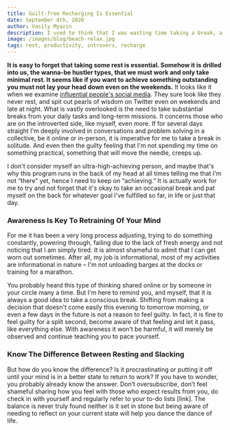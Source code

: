 ```yaml
---
title: Guilt-free Recharging Is Essential
date: September 4th, 2020
author: Vasily Myazin
description: I used to think that I was wasting time taking a break, a day-off, or even a short vacation. Turns out most of us should do it to stay sane and productive.
image: /images/blog/beach-relax.jpg
tags: rest, productivity, introvers, recharge
---
```

**It is easy to forget that taking some rest is essential. Somehow it is drilled into us, the wanna-be hustler types, that we must work and only take minimal rest. It seems like if you want to achieve something outstanding you must not lay your head down even on the weekends.** It looks like it when we examine [influential people's social media](https://www.thechicagoschool.edu/insight/from-the-magazine/a-virtual-life/). They sure look like they never rest, and spit out pearls of wisdom on Twitter even on weekends and late at night. What is vastly overlooked is the need to take substantial breaks from your daily tasks and long-term missions. It concerns those who are on the introverted side, like myself, even more. If for several days straight I'm deeply involved in conversations and problem solving in a collective, be it online or in-person, it is imperative for me to take a break in solitude. And even then the guilty feeling that I'm not spending my time on something practical, something that will move the needle, creeps up.

I don't consider myself an ultra-high-achieving person, and maybe that's why this program runs in the back of my head at all times telling me that I'm not “there" yet, hence I need to keep on “achieving.” It is actually work for me to try and not forget that it's okay to take an occasional break and pat myself on the back for whatever goal I've fulfilled so far, in life or just that day. 

### Awareness Is Key To Retraining Of Your Mind

For me it has been a very long process adjusting, trying to do something constantly, powering through, failing due to the lack of fresh energy and not noticing that I am simply tired. It is almost shameful to admit that I can get worn out sometimes. After all, my job is informational, most of my activities are informational in nature – I'm not unloading barges at the docks or training for a marathon.

You probably heard this type of thinking shared online or by someone in your circle many a time. But I'm here to remind you, and myself, that it is always a good idea to take a conscious break. Shifting from making a decision that doesn't come easily this evening to tomorrow morning, or even a few days in the future is not a reason to feel guilty. In fact, it is fine to feel guilty for a split second, become aware of that feeling and let it pass, like everything else. With awareness it won’t be harmful, it will merely be observed and continue teaching you to pace yourself.

### Know The Difference Between Resting and Slacking

But how do you know the difference? Is it procrastinating or putting it off until your mind is in a better state to return to work? If you have to wonder, you probably already know the answer. Don’t oversubscribe, don’t feel shameful sharing how you feel with those who expect results from you, do check in with yourself and regularly refer to your to-do lists [link]. The balance is never truly found neither is it set in stone but being aware of needing to reflect on your current state will help you dance the dance of life.

